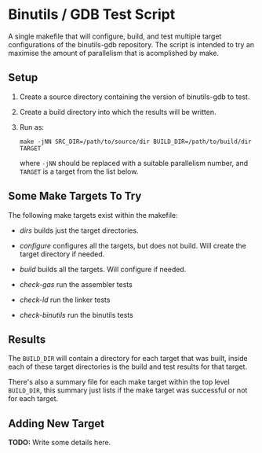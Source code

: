 # Binutils / GDB Test Script

A single makefile that will configure, build, and test multiple target
configurations of the binutils-gdb repository.  The script is intended
to try an maximise the amount of parallelism that is acomplished by
make.

## Setup

 1. Create a source directory containing the version of binutils-gdb
 to test.

 2. Create a build directory into which the results will be written.

 3. Run as:

    ```
    make -jNN SRC_DIR=/path/to/source/dir BUILD_DIR=/path/to/build/dir TARGET
    ```

    where `-jNN` should be replaced with a suitable parallelism
    number, and `TARGET` is a target from the list below.

## Some Make Targets To Try

The following make targets exist within the makefile:

 * *dirs* builds just the target directories.

 * *configure* configures all the targets, but does not build.  Will
   create the target directory if needed.

 * *build* builds all the targets.  Will configure if needed.

 * *check-gas* run the assembler tests

 * *check-ld* run the linker tests

 * *check-binutils* run the binutils tests

## Results

The `BUILD_DIR` will contain a directory for each target that was
built, inside each of these target directories is the build and test
results for that target.

There's also a summary file for each make target within the top level
`BUILD_DIR`, this summary just lists if the make target was successful
or not for each target.

## Adding New Target

**TODO:** Write some details here.
